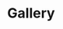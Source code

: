 ---
title: Gallery
layout: gallery
pagination:
  enabled: true
  collection: gallery
  per_page: 1
permalink: /gallery/
classes: wide
---